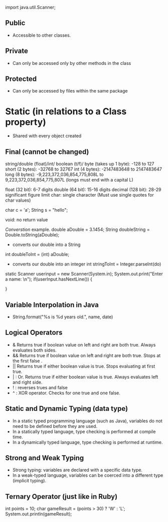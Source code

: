 import java.util.Scanner;

## Public
- Accessible to other classes.

## Private
- Can only be accessed only by other methods in the class

## Protected
- Can only be accessed by files within the same package

# Static (in relations to a Class property)
- Shared with every object created

## Final (cannot be changed)

string/double (float)/int/ boolean (t/f)/
byte (takes up 1 byte): -128 to 127
short (2 bytes): -32768 to 32767
int (4 bytes): -2147483648 to 2147483647
long (8 bytes): -9,223,372,036,854,775,808L to 9,223,372,036,854,775,807L
(longs must end with a capital L)

float (32 bit): 6-7 digits
double (64 bit): 15-16 digits
decimal (128 bit): 28-29 significant figure limit
char: single character (Must use single quotes for char values)

char c = 'a';
String s = "hello";

void: no return value

*Converstion*
example. double aDouble = 3.1454;
String doubleString = Double.toString(aDouble);
- converts our double into a String


int doubleToInt = (int) aDouble;
- converts our double into an integer
int stringToInt = Integer.parseInt(do)


static Scanner userinput = new Scanner(System.in);
System.out.print("Enter a name: \n");
if(userInput.hasNextLine()) {

}
## Variable Interpolation in Java
- String.format("%s is %d years old.", name, date)

## Logical Operators
- & Returns true if boolean value on left and right are both true. Always evaluates both sides.
- && Returns true if boolean value on left and right are both true. Stops at the first false .
- || Returns true if either boolean value is true. Stops evaluating at first true.
- | : Or. Returns true if either boolean value is true. Always evaluates left and right side.
- ! : reverses trues and false
- ^ : XOR operator. Checks for one true and one false.

## Static and Dynamic Typing (data type)
- In a static typed programming language (such as Java), variables do not need to be defined before they are used.
- In a statically typed language, type checking is performed at compile time.
- In a dynamically typed language, type checking is performed at runtime.

## Strong and Weak Typing
- Strong typing: variables are declared with a specific data type.
- In a weak-typed language, variables can be coerced into a different type (implicit typing).

## Ternary Operator (just like in Ruby)
int points = 10;
char gameResult = (points > 30) ? 'W' : 'L';
System.out.println(gameResult);
